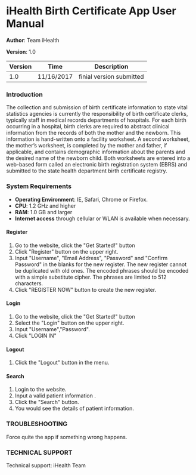 # iHealth Birth Certificate App User Manual

**Author**: Team iHealth

**Version**: 1.0

| Version | Time | Description |
| --------| -----| ------------|
| 1.0 | 11/16/2017 | finial version submitted |


### Introduction

The collection and submission of birth certificate information to state vital statistics agencies is currently the responsibility of birth certificate clerks, typically staff in medical records departments of hospitals. For each birth occurring in a hospital, birth clerks are required to abstract clinical information from the records of both the mother and the newborn.  This information is hand-written onto a facility worksheet.  A second worksheet,  the mother’s worksheet,  is completed by the mother and father, if applicable, and contains demographic information about the parents and the desired name of the newborn child. Both worksheets are entered into a web-based form called an electronic birth registration system (EBRS) and submitted to the state health department birth certificate registry.


### System Requirements

- **Operating Environment**: IE, Safari, Chrome or Firefox.
- **CPU**: 1.2 GHz and higher
- **RAM**: 1.0 GB and larger
- **Internet access** through cellular or WLAN is available when necessary.

#### Register

1. Go to the website, click the "Get Started!" button
2. Click "Register" button on the upper right.
3. Input "Username", "Email Address", "Password" and "Confirm Password" in the blanks for the new register. The new register cannot be duplicated with old ones. The encoded phrases should be encoded with a simple substitute cipher. The phrases are limited to 512 characters.
4. Click "REGISTER NOW" button to create the new register.



#### Login

1. Go to the website, click the "Get Started!" button
2. Select the "Login" button on the upper right.
3. Input "Username","Password".
4. Click "LOGIN IN"

#### Logout

1. Click the "Logout" button in the menu.


#### Search

1. Login to the website.
2. Input a valid patient information .
3. Click the "Search" button.
4. You would see the details of patient information.




### TROUBLESHOOTING

Force quite the app if something wrong happens.

### TECHNICAL SUPPORT

Technical support: iHealth Team 
